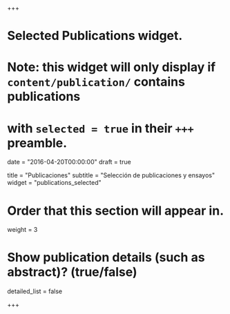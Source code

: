 +++
# Selected Publications widget.
# Note: this widget will only display if `content/publication/` contains publications
# with `selected = true` in their `+++` preamble.

date = "2016-04-20T00:00:00"
draft = true

title = "Publicaciones"
subtitle = "Selección de publicaciones y ensayos"
widget = "publications_selected"

# Order that this section will appear in.
weight = 3

# Show publication details (such as abstract)? (true/false)
detailed_list = false

+++

